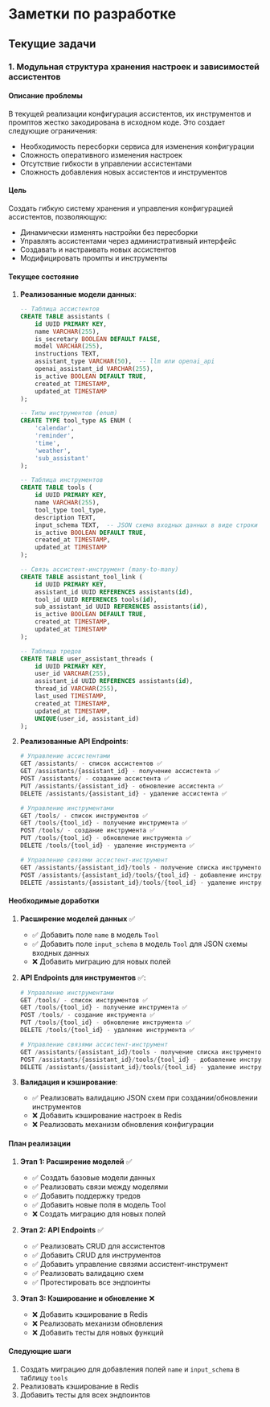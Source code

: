 # Заметки по разработке

## Текущие задачи

### 1. Модульная структура хранения настроек и зависимостей ассистентов

#### Описание проблемы
В текущей реализации конфигурация ассистентов, их инструментов и промптов жестко закодирована в исходном коде. Это создает следующие ограничения:
- Необходимость пересборки сервиса для изменения конфигурации
- Сложность оперативного изменения настроек
- Отсутствие гибкости в управлении ассистентами
- Сложность добавления новых ассистентов и инструментов

#### Цель
Создать гибкую систему хранения и управления конфигурацией ассистентов, позволяющую:
- Динамически изменять настройки без пересборки
- Управлять ассистентами через административный интерфейс
- Создавать и настраивать новых ассистентов
- Модифицировать промпты и инструменты

#### Текущее состояние

1. **Реализованные модели данных**:
   ```sql
   -- Таблица ассистентов
   CREATE TABLE assistants (
       id UUID PRIMARY KEY,
       name VARCHAR(255),
       is_secretary BOOLEAN DEFAULT FALSE,
       model VARCHAR(255),
       instructions TEXT,
       assistant_type VARCHAR(50),  -- llm или openai_api
       openai_assistant_id VARCHAR(255),
       is_active BOOLEAN DEFAULT TRUE,
       created_at TIMESTAMP,
       updated_at TIMESTAMP
   );

   -- Типы инструментов (enum)
   CREATE TYPE tool_type AS ENUM (
       'calendar',
       'reminder',
       'time',
       'weather',
       'sub_assistant'
   );

   -- Таблица инструментов
   CREATE TABLE tools (
       id UUID PRIMARY KEY,
       name VARCHAR(255),
       tool_type tool_type,
       description TEXT,
       input_schema TEXT,  -- JSON схема входных данных в виде строки
       is_active BOOLEAN DEFAULT TRUE,
       created_at TIMESTAMP,
       updated_at TIMESTAMP
   );

   -- Связь ассистент-инструмент (many-to-many)
   CREATE TABLE assistant_tool_link (
       id UUID PRIMARY KEY,
       assistant_id UUID REFERENCES assistants(id),
       tool_id UUID REFERENCES tools(id),
       sub_assistant_id UUID REFERENCES assistants(id),
       is_active BOOLEAN DEFAULT TRUE,
       created_at TIMESTAMP,
       updated_at TIMESTAMP
   );

   -- Таблица тредов
   CREATE TABLE user_assistant_threads (
       id UUID PRIMARY KEY,
       user_id VARCHAR(255),
       assistant_id UUID REFERENCES assistants(id),
       thread_id VARCHAR(255),
       last_used TIMESTAMP,
       created_at TIMESTAMP,
       updated_at TIMESTAMP,
       UNIQUE(user_id, assistant_id)
   );
   ```

2. **Реализованные API Endpoints**:
   ```python
   # Управление ассистентами
   GET /assistants/ - список ассистентов ✅
   GET /assistants/{assistant_id} - получение ассистента ✅
   POST /assistants/ - создание ассистента ✅
   PUT /assistants/{assistant_id} - обновление ассистента ✅
   DELETE /assistants/{assistant_id} - удаление ассистента ✅

   # Управление инструментами
   GET /tools/ - список инструментов ✅
   GET /tools/{tool_id} - получение инструмента ✅
   POST /tools/ - создание инструмента ✅
   PUT /tools/{tool_id} - обновление инструмента ✅
   DELETE /tools/{tool_id} - удаление инструмента ✅

   # Управление связями ассистент-инструмент
   GET /assistants/{assistant_id}/tools - получение списка инструментов ассистента ✅
   POST /assistants/{assistant_id}/tools/{tool_id} - добавление инструмента ✅
   DELETE /assistants/{assistant_id}/tools/{tool_id} - удаление инструмента ✅
   ```

#### Необходимые доработки

1. **Расширение моделей данных** ✅
   - ✅ Добавить поле `name` в модель `Tool`
   - ✅ Добавить поле `input_schema` в модель `Tool` для JSON схемы входных данных
   - ❌ Добавить миграцию для новых полей

2. **API Endpoints для инструментов** ✅:
   ```python
   # Управление инструментами
   GET /tools/ - список инструментов ✅
   GET /tools/{tool_id} - получение инструмента ✅
   POST /tools/ - создание инструмента ✅
   PUT /tools/{tool_id} - обновление инструмента ✅
   DELETE /tools/{tool_id} - удаление инструмента ✅

   # Управление связями ассистент-инструмент
   GET /assistants/{assistant_id}/tools - получение списка инструментов ассистента ✅
   POST /assistants/{assistant_id}/tools/{tool_id} - добавление инструмента ✅
   DELETE /assistants/{assistant_id}/tools/{tool_id} - удаление инструмента ✅
   ```

3. **Валидация и кэширование**:
   - ✅ Реализовать валидацию JSON схем при создании/обновлении инструментов
   - ❌ Добавить кэширование настроек в Redis
   - ❌ Реализовать механизм обновления конфигурации

#### План реализации

1. **Этап 1: Расширение моделей** ✅
   - ✅ Создать базовые модели данных
   - ✅ Реализовать связи между моделями
   - ✅ Добавить поддержку тредов
   - ✅ Добавить новые поля в модель Tool
   - ❌ Создать миграцию для новых полей

2. **Этап 2: API Endpoints** ✅
   - ✅ Реализовать CRUD для ассистентов
   - ✅ Добавить CRUD для инструментов
   - ✅ Добавить управление связями ассистент-инструмент
   - ✅ Реализовать валидацию схем
   - ✅ Протестировать все эндпоинты

3. **Этап 3: Кэширование и обновление** ❌
   - ❌ Добавить кэширование в Redis
   - ❌ Реализовать механизм обновления
   - ❌ Добавить тесты для новых функций

#### Следующие шаги
1. Создать миграцию для добавления полей `name` и `input_schema` в таблицу `tools`
2. Реализовать кэширование в Redis
3. Добавить тесты для всех эндпоинтов 
